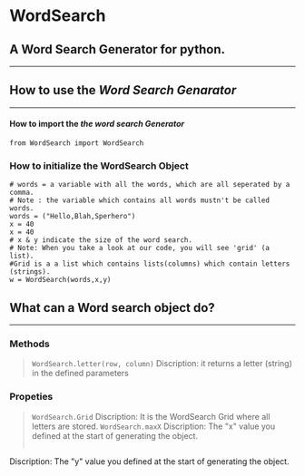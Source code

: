# WordSearch
## A Word Search Generator for python.
------------------------------------------------------------------------------------------------------------------------------
## How to use the ***Word Search Genarator***
------------------------------------------------------------------------------------------------------------------------------
#### How to import the ***the word search Generator***

```
from WordSearch import WordSearch
```
### How to initialize the WordSearch Object
```
# words = a variable with all the words, which are all seperated by a comma.
# Note : the variable which contains all words mustn't be called words.
words = ("Hello,Blah,Sperhero")
x = 40
x = 40
# x & y indicate the size of the word search.
# Note: When you take a look at our code, you will see 'grid' (a list).
#Grid is a a list which contains lists(columns) which contain letters (strings). 
w = WordSearch(words,x,y)
```
## What can a Word search object do?
------------------------------------------------------------------------------------------------------------------------------
### Methods
> ``` WordSearch.letter(row, column) ```
 Discription: it returns a letter (string) in the defined parameters
 ### Propeties
 > ```WordSearch.Grid``` 
 Discription: It is the WordSearch Grid where all letters are stored.
 > ```WordSearch.maxX```
 Discription: The "x" value you defined at the start of generating the object.
 > ``` WordSearch.maxY
 Discription: The "y" value you defined at the start of generating the object.
 
